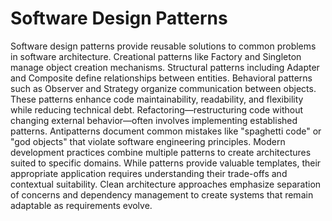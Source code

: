 # Software Design Patterns

Software design patterns provide reusable solutions to common problems in software architecture. Creational patterns like Factory and Singleton manage object creation mechanisms. Structural patterns including Adapter and Composite define relationships between entities. Behavioral patterns such as Observer and Strategy organize communication between objects. These patterns enhance code maintainability, readability, and flexibility while reducing technical debt. Refactoring—restructuring code without changing external behavior—often involves implementing established patterns. Antipatterns document common mistakes like "spaghetti code" or "god objects" that violate software engineering principles. Modern development practices combine multiple patterns to create architectures suited to specific domains. While patterns provide valuable templates, their appropriate application requires understanding their trade-offs and contextual suitability. Clean architecture approaches emphasize separation of concerns and dependency management to create systems that remain adaptable as requirements evolve.
